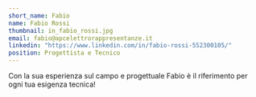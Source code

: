 ```yaml
---
short_name: Fabio
name: Fabio Rossi
thumbnail: in_fabio_rossi.jpg
email: fabio@apcelettrorappresentanze.it
linkedin: "https://www.linkedin.com/in/fabio-rossi-552300105/"
position: Progettista e Tecnico
---
```

Con la sua esperienza sul campo e progettuale Fabio è il riferimento per ogni tua esigenza tecnica!